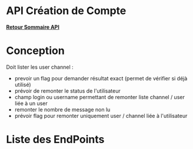 # API Création de Compte

**[Retour Sommaire API](./00_Sommaire_API.md)**

# Conception

Doit lister les user channel :
- prevoir un flag pour demander résultat exact (permet de vérifier si déjà utilisé)
- prévoir de remonter le status de l'utilisateur
- champ login ou username permettant de remonter liste channel / user liée à un user
- remonter le nombre de message non lu
- prévoir flag pour remonter uniquement user / channel liée à l'utilisateur
# Liste des EndPoints
